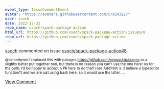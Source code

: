 ```yaml
---
event_type: IssueCommentEvent
avatar: "https://avatars.githubusercontent.com/u/814322?"
user: vsoch
date: 2022-12-31
repo_name: vsoch/spack-package-action
html_url: https://github.com/vsoch/spack-package-action/issues/8
repo_url: https://github.com/vsoch/spack-package-action
---
```


<a href='https://github.com/vsoch' target='_blank'>vsoch</a> commented on issue <a href='https://github.com/vsoch/spack-package-action/issues/8' target='_blank'>vsoch/spack-package-action#8</a>.

<small>@simonbyrne I replaced this with pakages https://github.com/syspack/pakages as a slightly better put together tool, but there is no reason you can't use the one here! As for the path, I'd be happy to accept a PR here to do that! core.AddPath is (I believe a typescript function?) and we are just using bash here, so it would use the latter....</small>

<a href='https://github.com/vsoch/spack-package-action/issues/8' target='_blank'>View Comment</a>